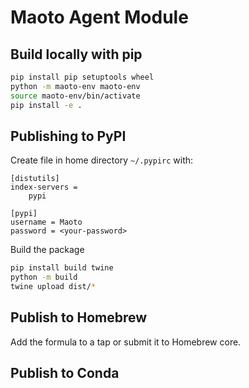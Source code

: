 # Maoto Agent Module

## Build locally with pip
```bash
pip install pip setuptools wheel
python -m maoto-env maoto-env
source maoto-env/bin/activate
pip install -e .
```

## Publishing to PyPI
Create file in home directory `~/.pypirc` with:

```pypirc
[distutils]
index-servers =
    pypi

[pypi]
username = Maoto
password = <your-password>
```

Build the package
```bash
pip install build twine
python -m build
twine upload dist/*
```

## Publish to Homebrew

Add the formula to a tap or submit it to Homebrew core.


## Publish to Conda
```bash

```